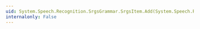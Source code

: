 ```yaml
---
uid: System.Speech.Recognition.SrgsGrammar.SrgsItem.Add(System.Speech.Recognition.SrgsGrammar.SrgsElement)
internalonly: False
---
```

